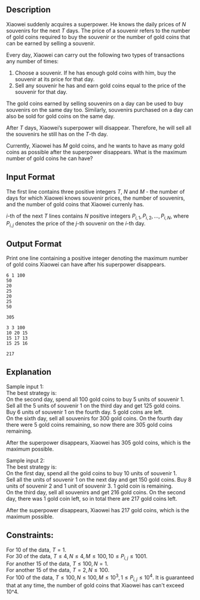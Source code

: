 ## Description

Xiaowei suddenly acquires a superpower. He knows the daily prices of $N$ souvenirs for the next $T$ days. The price of a souvenir refers to the number of gold coins required to buy the souvenir or the number of gold coins that can be earned by selling a souvenir.

Every day, Xiaowei can carry out the following two types of transactions any number of times:
1. Choose a souvenir. If he has enough gold coins with him, buy the souvenir at its price for that day.
2. Sell any souvenir he has and earn gold coins equal to the price of the souvenir for that day.

The gold coins earned by selling souvenirs on a day can be used to buy souvenirs on the same day too. Similarly, souvenirs purchased on a day can also be sold for gold coins on the same day.

After $T$ days, Xiaowei’s superpower will disappear. Therefore, he will sell all the souvenirs he still has on the $T$-th day.

Currently, Xiaowei has $M$ gold coins, and he wants to have as many gold coins as possible after the superpower disappears. What is the maximum number of gold coins he can have?

## Input Format

The first line contains three positive integers $T$, $N$ and $M$ - the number of days for which Xiaowei knows souvenir prices, the number of souvenirs, and the number of gold coins that Xiaowei currenly has.

$i$-th of the next $T$ lines contains $N$ positive integers $P_{i, 1}, P_{i, 2}, ..., P_{i, N},$ where $P_{i, j}$ denotes the price of the $j$-th souvenir on the $i$-th day.

## Output Format

Print one line containing a positive integer denoting the maximum number of gold coins Xiaowei can have after his superpower disappears.

```Sample Input 1
6 1 100
50
20
25
20
25
50
```
```Sample Output 1
305
```

```Sample Input 2
3 3 100
10 20 15
15 17 13
15 25 16
```
```Sample Output 2
217
```

## Explanation

Sample input 1:\
The best strategy is:\
On the second day, spend all 100 gold coins to buy 5 units of souvenir 1.\
Sell all the 5 units of souvenir 1 on the third day and get 125 gold coins.\
Buy 6 units of souvenir 1 on the fourth day. 5 gold coins are left.\
On the sixth day, sell all souvenirs for 300 gold coins. On the fourth day there were 5 gold coins remaining, so now there are 305 gold coins remaining.

After the superpower disappears, Xiaowei has 305 gold coins, which is the maximum possible.

Sample input 2:\
The best strategy is:\
On the first day, spend all the gold coins to buy 10 units of souvenir 1.\
Sell all the units of souvenir 1 on the next day and get 150 gold coins. Buy 8 units of souvenir 2 and 1 unit of souvenir 3. 1 gold coin is remaining.\
On the third day, sell all souvenirs and get 216 gold coins. On the second day, there was 1 gold coin left, so in total there are 217 gold coins left.

After the superpower disappears, Xiaowei has 217 gold coins, which is the maximum possible.

## Constraints:

For $10%$ of the data, $T = 1$.\
For $30%$ of the data, $T \le 4, N \le 4, M \le 100, 10 \le P_{i, j} \le 1001$.\
For another $15%$ of the data, $T \le 100, N = 1$.\
For another $15%$ of the data, $T = 2, N \le 100$.\
For $100%$ of the data, $T \le 100, N \le 100, M \le 10^3, 1 \le P_{i, j} \le 10^4$. It is guaranteed that at any time, the number of gold coins that Xiaowei has can't exceed 10^4.
